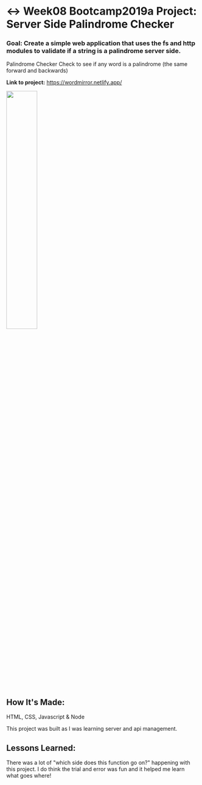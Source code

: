 # ↔️ Week08 Bootcamp2019a Project: Server Side Palindrome Checker

### Goal: Create a simple web application that uses the fs and http modules to validate if a string is a palindrome server side.
Palindrome Checker
Check to see if any word is a palindrome (the same forward and backwards)

**Link to project:** 
https://wordmirror.netlify.app/


<img src="https://i.imgur.com/cZUZiqI.png" height="40%" width="40%">

## How It's Made:
HTML, CSS, Javascript & Node

This project was built as I was learning server and api management.

## Lessons Learned:
There was a lot of "which side does this function go on?" happening with this project. I do think the trial and error was fun and it helped me learn what goes where!
